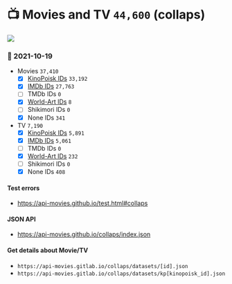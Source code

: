 # :tv: Movies and TV `44,600` (collaps)

<a href="https://API-Movies.github.io"><img src="https://API-Movies.github.io/banner.png?cache"></a>

### :date: 2021-10-19
- Movies `37,410`
  - [x] <a href="https://API-Movies.github.io/collaps/movie_kinopoisk_ids.json">KinoPoisk IDs</a> `33,192`
  - [x] <a href="https://API-Movies.github.io/collaps/movie_imdb_ids.json">IMDb IDs</a> `27,763`
  - [ ] TMDb IDs `0`
  - [x] <a href="https://API-Movies.github.io/collaps/movie_world_art_ids.json">World-Art IDs</a> `8`
  - [ ] Shikimori IDs `0`
  - [x] None IDs `341`
- TV `7,190`
  - [x] <a href="https://API-Movies.github.io/collaps/tv_kinopoisk_ids.json">KinoPoisk IDs</a> `5,891`
  - [x] <a href="https://API-Movies.github.io/collaps/tv_imdb_ids.json">IMDb IDs</a> `5,061`
  - [ ] TMDb IDs `0`
  - [x] <a href="https://API-Movies.github.io/collaps/tv_world_art_ids.json">World-Art IDs</a> `232`
  - [ ] Shikimori IDs `0`
  - [x] None IDs `408`
#### Test errors
- <a href='https://api-movies.github.io/test.html#collaps'>https://api-movies.github.io/test.html#collaps</a>
#### JSON API
- <a href='https://api-movies.github.io/collaps/index.json'>https://api-movies.github.io/collaps/index.json</a>
#### Get details about Movie/TV
- `https://api-movies.gitlab.io/collaps/datasets/[id].json`
- `https://api-movies.gitlab.io/collaps/datasets/kp[kinopoisk_id].json`
